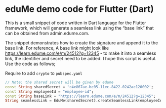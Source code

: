 # eduMe demo code for Flutter (Dart)

This is a small snippet of code written in Dart language for the Flutter framework, which will generate a seamless link using the “base link” that can be obtained from admin.edume.com.

The snippet demonstrates how to create the signature and append it to the base link. For reference, A base link might look like https://learn.edume.com/e/m/24512?g=12345 - to make it into a seamless link, the identifier and secret need to be added. I hope this script is useful.
Use the code as follows;

Require to add `crypto` to `pubspec.yaml`

```Dart
// Note: the shared secret will be given by edume
const String sharedSecret = 'c4e867ae-bc05-11ec-8422-0242ac120002';
const String employeeId = "employee-id";
const String baseLink = "https://learn.edume.com/e/m/24512?g=12345";
String seamlessLink = EduMe(sharedSecret).createSeamlessLink(employeeId, baseLink);
```